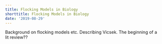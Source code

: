 ```yaml
---
title: Flocking Models in Biology
shorttitle: Flocking Models in Biology
date: '2019-08-29'
---
```


Background on flocking models etc. Describing Vicsek. The beginning of a lit review??
